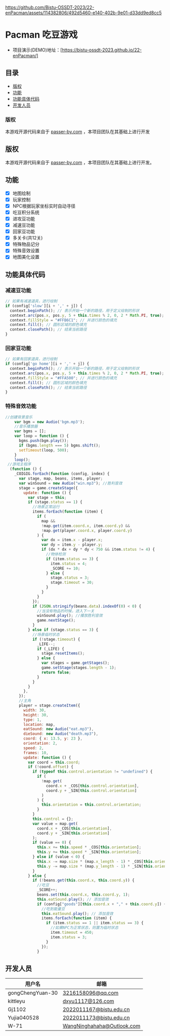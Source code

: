 
https://github.com/Bistu-OSSDT-2023/22-enPacman/assets/114382806/492d5460-e140-402b-9e01-d33dd9ed8cc5

# Pacman 吃豆游戏

- 项目演示(DEMO)地址：[https://bistu-ossdt-2023.github.io/22-enPacman/]

## 目录

- [版权](#版权)
- [功能](#功能)
- [功能具体代码](#功能具体代码)
- [开发人员](#开发人员)

### 版权
本游戏开源代码来自于 [passer-by.com](https://passer-by.com/) ，本项目团队在其基础上进行开发

## 版权

本游戏开源代码来自于 [passer-by.com](https://passer-by.com/) ，本项目团队在其基础上进行开发。

## 功能

- [x] 地图绘制
- [x] 玩家控制
- [x] NPC根据玩家坐标实时自动寻径
- [x] 吃豆积分系统
- [x] 进攻豆功能
- [x] 减速豆功能
- [x] 回家豆功能  
- [x] 多关卡(共12关)
- [x] 特殊物品记分
- [x] 特殊音效设置
- [x] 地图美化设置

## 功能具体代码

### 减速豆功能

```js
// 如果有减速道具，进行绘制 
if (config['slow'][i + ',' + j]) {
  context.beginPath(); // 表示开始一个新的路径，用于定义绘制的形状
  context.arc(pos.x, pos.y, 5 + this.times % 2, 0, 2 * Math.PI, true);
  context.fillStyle = "#FFB6C1"; // 并进行颜色的填充
  context.fill(); // 圆形区域的颜色填充
  context.closePath(); // 结束当前路径
}
```

### 回家豆功能

```js
// 如果有回家道具，进行绘制
if (config['go home'][i + ',' + j]) {
  context.beginPath(); // 表示开始一个新的路径，用于定义绘制的形状
  context.arc(pos.x, pos.y, 5 + this.times % 2, 0, 2 * Math.PI, true);
  context.fillStyle = "#FFA500"; // 并进行颜色的填充
  context.fill(); // 圆形区域的颜色填充
  context.closePath(); // 结束当前路径
}
```

### 特殊音效功能

```js
//创建背景音乐
    var bgm = new Audio('bgm.mp3');
    //音乐播放器
    var bgms = [];
    var loop = function () {
      bgms.push(bgm.play());
      if (bgms.length === 5) bgms.shift();
      setTimeout(loop, 500);
    }
    loop();
 //游戏主程序
  (function () {
    _COIGIG.forEach(function (config, index) {
      var stage, map, beans, items, player;
      var winSound = new Audio("win.mp3"); //胜利音效
      stage = game.createStage({
        update: function () {
          var stage = this;
          if (stage.status == 1) {
            //场景正常运行
            items.forEach(function (item) {
              if (
                map &&
                !map.get(item.coord.x, item.coord.y) &&
                !map.get(player.coord.x, player.coord.y)
              ) {
                var dx = item.x - player.x;
                var dy = item.y - player.y;
                if (dx * dx + dy * dy < 750 && item.status != 4) {
                  //物体检测
                  if (item.status == 3) {
                    item.status = 4;
                    _SCORE += 10;
                  } else {
                    stage.status = 3;
                    stage.timeout = 30;
                  }
                }
              }
            });
            if (JSON.stringify(beans.data).indexOf(0) < 0) {
              //当没有物品的时候，进入下一关
              winSound.play(); //播放胜利音效
              game.nextStage();
            }
          } else if (stage.status == 3) {
            //场景临时状态
            if (!stage.timeout) {
              _LIFE--;
              if (_LIFE) {
                stage.resetItems();
              } else {
                var stages = game.getStages();
                game.setStage(stages.length - 1);
                return false;
              }
            }
          }
        },
      });
      //主角
      player = stage.createItem({
        width: 30,
        height: 30,
        type: 1,
        location: map,
        eatSound: new Audio("eat.mp3"),
        dieSound: new Audio("death.mp3"),
        coord: { x: 13.5, y: 23 },
        orientation: 2,
        speed: 2,
        frames: 10,
        update: function () {
          var coord = this.coord;
          if (!coord.offset) {
            if (typeof this.control.orientation != "undefined") {
              if (
                !map.get(
                  coord.x + _COS[this.control.orientation],
                  coord.y + _SIN[this.control.orientation]
                )
              ) {
                this.orientation = this.control.orientation;
              }
            }
            this.control = {};
            var value = map.get(
              coord.x + _COS[this.orientation],
              coord.y + _SIN[this.orientation]
            );
            if (value == 0) {
              this.x += this.speed * _COS[this.orientation];
              this.y += this.speed * _SIN[this.orientation];
            } else if (value < 0) {
              this.x -= map.size * (map.x_length - 1) * _COS[this.orientation];
              this.y -= map.size * (map.y_length - 1) * _SIN[this.orientation];
            }
          } else {
            if (!beans.get(this.coord.x, this.coord.y)) {
              //吃豆
              _SCORE++;
              beans.set(this.coord.x, this.coord.y, 1);
              this.eatSound.play(); // 添加音效
              if (config["goods"][this.coord.x + "," + this.coord.y]) {
                //吃到能量豆
                this.eatSound.play(); // 添加音效
                items.forEach(function (item) {
                  if (item.status == 1 || item.status == 3) {
                    //如果NPC为正常状态，则置为临时状态
                    item.timeout = 450;
                    item.status = 3;
                  }
                });
              }
```

## 开发人员

| 用户名           | 邮箱                         |
| ---------------- | ---------------------------- |
| gongChengYuan-30 | 3216158096@qq.com            |
| kittleyu         | dxyu1117@126.com             |
| Gj1102           | 2022011167@bistu.edu.cn      |
| Yujia040528      | 2022011173@bistu.edu.cn      |
| W-71             | WangNinghahaha@Outlook.com   |
